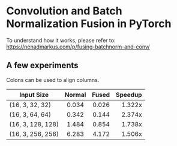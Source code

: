 # Convolution and Batch Normalization Fusion in PyTorch

To understand how it works, please refer to: https://nenadmarkus.com/p/fusing-batchnorm-and-conv/

## A few experiments

Colons can be used to align columns.

| Input Size        | Normal           | Fused  | Speedup |
| ------------- |:-------------:| -----:| -----:|
| (16, 3, 32, 32)      | 0.034 | 0.026 | 1.322x|
| (16, 3, 64, 64)      | 0.342     |   0.144 | 2.374x|
| (16, 3, 128, 128) | 1.484     |    0.854 |  1.738x|
| (16, 3, 256, 256) | 6.283     |    4.172 |  1.506x|